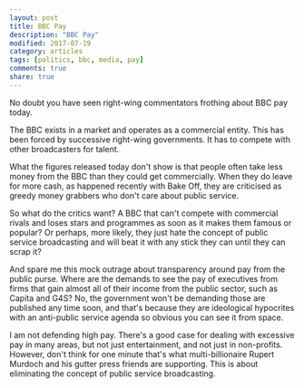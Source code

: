 ```yaml
---
layout: post
title: BBC Pay
description: "BBC Pay"
modified: 2017-07-19
category: articles
tags: [politics, bbc, media, pay]
comments: true
share: true
---
```


No doubt you have seen right-wing commentators frothing about BBC pay today.

The BBC exists in a market and operates as a commercial entity. This has been forced by successive right-wing governments.
It has to compete with other broadcasters for talent.

What the figures released today don't show is that people often take less money from the BBC than they could get commercially.
When they do leave for more cash, as happened recently with Bake Off, they are criticised as greedy money grabbers who don't
care about public service.

So what do the critics want? A BBC that can't compete with commercial rivals and loses stars and programmes as soon as it
makes them famous or popular? Or perhaps, more likely, they just hate the concept of public service broadcasting and will
beat it with any stick they can until they can scrap it?

And spare me this mock outrage about transparency around pay from the public purse. Where are the demands to see the pay
of executives from firms that gain almost all of their income from the public sector, such as Capita and G4S? No,
the government won't be demanding those are published any time soon, and that's because they are ideological hypocrites
with an anti-public service agenda so obvious you can see it from space.

I am not defending high pay. There's a good case for dealing with excessive pay in many areas, but not just entertainment,
and not just in non-profits. However, don't think for one minute that's what multi-billionaire Rupert Murdoch and his gutter
press friends are supporting. This is about eliminating the concept of public service broadcasting.
